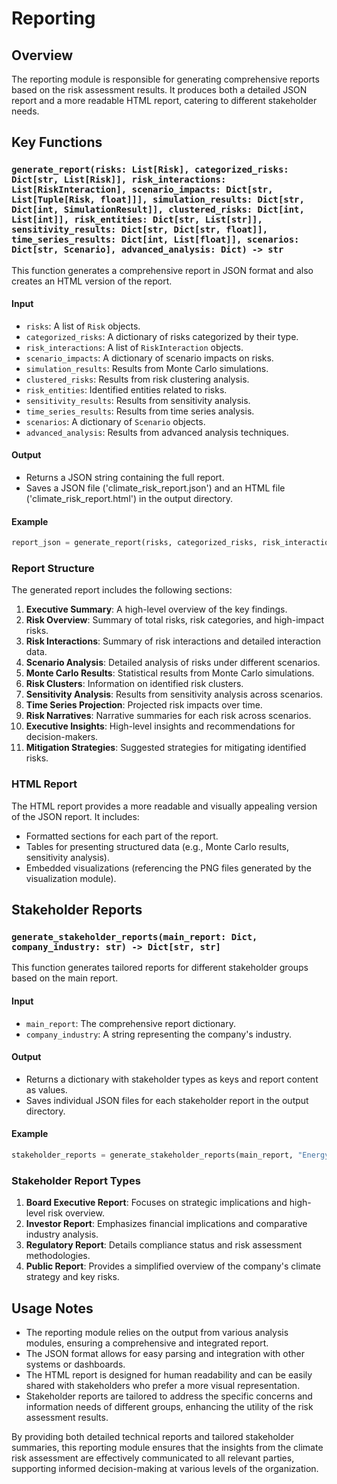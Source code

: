 # Reporting

## Overview

The reporting module is responsible for generating comprehensive reports based on the risk assessment results. It produces both a detailed JSON report and a more readable HTML report, catering to different stakeholder needs.

## Key Functions

### `generate_report(risks: List[Risk], categorized_risks: Dict[str, List[Risk]], risk_interactions: List[RiskInteraction], scenario_impacts: Dict[str, List[Tuple[Risk, float]]], simulation_results: Dict[str, Dict[int, SimulationResult]], clustered_risks: Dict[int, List[int]], risk_entities: Dict[str, List[str]], sensitivity_results: Dict[str, Dict[str, float]], time_series_results: Dict[int, List[float]], scenarios: Dict[str, Scenario], advanced_analysis: Dict) -> str`

This function generates a comprehensive report in JSON format and also creates an HTML version of the report.

#### Input
- `risks`: A list of `Risk` objects.
- `categorized_risks`: A dictionary of risks categorized by their type.
- `risk_interactions`: A list of `RiskInteraction` objects.
- `scenario_impacts`: A dictionary of scenario impacts on risks.
- `simulation_results`: Results from Monte Carlo simulations.
- `clustered_risks`: Results from risk clustering analysis.
- `risk_entities`: Identified entities related to risks.
- `sensitivity_results`: Results from sensitivity analysis.
- `time_series_results`: Results from time series analysis.
- `scenarios`: A dictionary of `Scenario` objects.
- `advanced_analysis`: Results from advanced analysis techniques.

#### Output
- Returns a JSON string containing the full report.
- Saves a JSON file ('climate_risk_report.json') and an HTML file ('climate_risk_report.html') in the output directory.

#### Example

```python
report_json = generate_report(risks, categorized_risks, risk_interactions, scenario_impacts, simulation_results, clustered_risks, risk_entities, sensitivity_results, time_series_results, scenarios, advanced_analysis)
```

### Report Structure

The generated report includes the following sections:

1. **Executive Summary**: A high-level overview of the key findings.
2. **Risk Overview**: Summary of total risks, risk categories, and high-impact risks.
3. **Risk Interactions**: Summary of risk interactions and detailed interaction data.
4. **Scenario Analysis**: Detailed analysis of risks under different scenarios.
5. **Monte Carlo Results**: Statistical results from Monte Carlo simulations.
6. **Risk Clusters**: Information on identified risk clusters.
7. **Sensitivity Analysis**: Results from sensitivity analysis across scenarios.
8. **Time Series Projection**: Projected risk impacts over time.
9. **Risk Narratives**: Narrative summaries for each risk across scenarios.
10. **Executive Insights**: High-level insights and recommendations for decision-makers.
11. **Mitigation Strategies**: Suggested strategies for mitigating identified risks.

### HTML Report

The HTML report provides a more readable and visually appealing version of the JSON report. It includes:

- Formatted sections for each part of the report.
- Tables for presenting structured data (e.g., Monte Carlo results, sensitivity analysis).
- Embedded visualizations (referencing the PNG files generated by the visualization module).

## Stakeholder Reports

### `generate_stakeholder_reports(main_report: Dict, company_industry: str) -> Dict[str, str]`

This function generates tailored reports for different stakeholder groups based on the main report.

#### Input
- `main_report`: The comprehensive report dictionary.
- `company_industry`: A string representing the company's industry.

#### Output
- Returns a dictionary with stakeholder types as keys and report content as values.
- Saves individual JSON files for each stakeholder report in the output directory.

#### Example

```python
stakeholder_reports = generate_stakeholder_reports(main_report, "Energy")
```

### Stakeholder Report Types

1. **Board Executive Report**: Focuses on strategic implications and high-level risk overview.
2. **Investor Report**: Emphasizes financial implications and comparative industry analysis.
3. **Regulatory Report**: Details compliance status and risk assessment methodologies.
4. **Public Report**: Provides a simplified overview of the company's climate strategy and key risks.

## Usage Notes

- The reporting module relies on the output from various analysis modules, ensuring a comprehensive and integrated report.
- The JSON format allows for easy parsing and integration with other systems or dashboards.
- The HTML report is designed for human readability and can be easily shared with stakeholders who prefer a more visual representation.
- Stakeholder reports are tailored to address the specific concerns and information needs of different groups, enhancing the utility of the risk assessment results.

By providing both detailed technical reports and tailored stakeholder summaries, this reporting module ensures that the insights from the climate risk assessment are effectively communicated to all relevant parties, supporting informed decision-making at various levels of the organization.